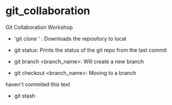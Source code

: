 # git_collaboration
Git Collaboration Workshop

- 'git clone <URL>' : Downloads the repository to local

-  git status: Prints the status of the git repo from the last commit
 
- git branch <branch_name>: Will create a new branch 

- git checkout <branch_name>: Moving to a branch

haven't commited this text

- git stash
